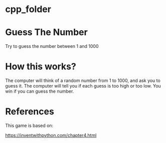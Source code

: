 # cpp_folder

# Guess The Number

Try to guess the number between 1 and 1000


# How this works?

The computer will think of a random number from 1 to 1000, and ask you to guess it. The computer will tell you if each guess is too high or too low. You win if you can guess the number.


# References

This game is based on:

https://inventwithpython.com/chapter4.html
